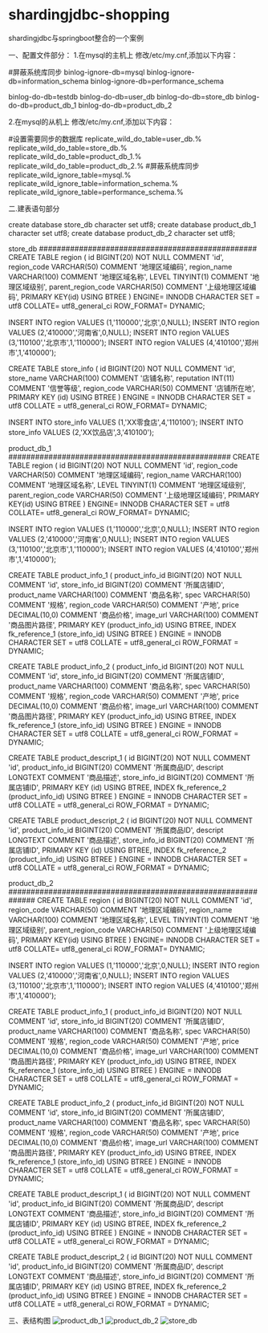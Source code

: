 # shardingjdbc-shopping
shardingjdbc与springboot整合的一个案例

一、配置文件部分：
1.在mysql的主机上
修改/etc/my.cnf,添加以下内容：

#屏蔽系统库同步
binlog-ignore-db=mysql
binlog-ignore-db=information_schema
binlog-ignore-db=performance_schema
    
binlog-do-db=testdb 
binlog-do-db=user_db
binlog-do-db=store_db
binlog-do-db=product_db_1
binlog-do-db=product_db_2

2.在mysql的从机上
修改/etc/my.cnf,添加以下内容：

#设置需要同步的数据库
replicate_wild_do_table=user_db.%
replicate_wild_do_table=store_db.%
replicate_wild_do_table=product_db_1.%
replicate_wild_do_table=product_db_2.%
#屏蔽系统库同步
replicate_wild_ignore_table=mysql.%
replicate_wild_ignore_table=information_schema.%
replicate_wild_ignore_table=performance_schema.%

二.建表语句部分

create database store_db character set utf8;
create database product_db_1 character set utf8;
create database product_db_2 character set utf8;

store_db
#################################################
CREATE TABLE region (
   id  BIGINT(20) NOT NULL COMMENT 'id',
   region_code VARCHAR(50) COMMENT '地理区域编码',
   region_name VARCHAR(100) COMMENT '地理区域名称',
   LEVEL TINYINT(1) COMMENT '地理区域级别',
   parent_region_code VARCHAR(50) COMMENT '上级地理区域编码',
   PRIMARY KEY(id) USING BTREE
) ENGINE= INNODB CHARACTER SET = utf8 COLLATE= utf8_general_ci ROW_FORMAT= DYNAMIC;

INSERT INTO region VALUES (1,'110000','北京',0,NULL);
INSERT INTO region VALUES (2,'410000','河南省',0,NULL);
INSERT INTO region VALUES (3,'110100','北京市',1,'110000');
INSERT INTO region VALUES (4,'410100','郑州市',1,'410000');

CREATE TABLE store_info (
   id BIGINT(20) NOT NULL COMMENT 'id',
   store_name VARCHAR(100) COMMENT '店铺名称',
   reputation INT(11) COMMENT '信誉等级',
   region_code VARCHAR(50) COMMENT '店铺所在地',
   PRIMARY KEY (id) USING BTREE
) ENGINE = INNODB CHARACTER SET = utf8 COLLATE = utf8_general_ci ROW_FORMAT= DYNAMIC;

INSERT INTO store_info VALUES (1,'XX零食店',4,'110100');
INSERT INTO store_info VALUES (2,'XX饮品店',3,'410100');


product_db_1
##################################################
CREATE TABLE region (
   id  BIGINT(20) NOT NULL COMMENT 'id',
   region_code VARCHAR(50) COMMENT '地理区域编码',
   region_name VARCHAR(100) COMMENT '地理区域名称',
   LEVEL TINYINT(1) COMMENT '地理区域级别',
   parent_region_code VARCHAR(50) COMMENT '上级地理区域编码',
   PRIMARY KEY(id) USING BTREE
) ENGINE= INNODB CHARACTER SET = utf8 COLLATE= utf8_general_ci ROW_FORMAT= DYNAMIC;

INSERT INTO region VALUES (1,'110000','北京',0,NULL);
INSERT INTO region VALUES (2,'410000','河南省',0,NULL);
INSERT INTO region VALUES (3,'110100','北京市',1,'110000');
INSERT INTO region VALUES (4,'410100','郑州市',1,'410000');

CREATE TABLE product_info_1 (
    product_info_id BIGINT(20) NOT NULL COMMENT 'id',
    store_info_id BIGINT(20) COMMENT '所属店铺ID',
    product_name VARCHAR(100) COMMENT '商品名称',
    spec VARCHAR(50) COMMENT '规格',
    region_code VARCHAR(50) COMMENT '产地',
    price DECIMAL(10,0) COMMENT '商品价格',
    image_url VARCHAR(100) COMMENT '商品图片路径',
    PRIMARY KEY (product_info_id) USING BTREE,
    INDEX fk_reference_1 (store_info_id) USING BTREE
) ENGINE = INNODB CHARACTER SET = utf8 COLLATE = utf8_general_ci ROW_FORMAT = DYNAMIC;

CREATE TABLE product_info_2 (
    product_info_id BIGINT(20) NOT NULL COMMENT 'id',
    store_info_id BIGINT(20) COMMENT '所属店铺ID',
    product_name VARCHAR(100) COMMENT '商品名称',
    spec VARCHAR(50) COMMENT '规格',
    region_code VARCHAR(50) COMMENT '产地',
    price DECIMAL(10,0) COMMENT '商品价格',
    image_url VARCHAR(100) COMMENT '商品图片路径',
    PRIMARY KEY (product_info_id) USING BTREE,
    INDEX fk_reference_1 (store_info_id) USING BTREE
) ENGINE = INNODB CHARACTER SET = utf8 COLLATE = utf8_general_ci ROW_FORMAT = DYNAMIC;

CREATE TABLE product_descript_1 (
    id BIGINT(20) NOT NULL COMMENT 'id',
    product_info_id BIGINT(20) COMMENT '所属商品ID',
    descript LONGTEXT COMMENT '商品描述',
    store_info_id BIGINT(20) COMMENT '所属店铺ID',
    PRIMARY KEY (id) USING BTREE,
    INDEX fk_reference_2 (product_info_id) USING BTREE
) ENGINE = INNODB CHARACTER SET = utf8 COLLATE = utf8_general_ci ROW_FORMAT = DYNAMIC;

CREATE TABLE product_descript_2 (
    id BIGINT(20) NOT NULL COMMENT 'id',
    product_info_id BIGINT(20) COMMENT '所属商品ID',
    descript LONGTEXT COMMENT '商品描述',
    store_info_id BIGINT(20) COMMENT '所属店铺ID',
    PRIMARY KEY (id) USING BTREE,
    INDEX fk_reference_2 (product_info_id) USING BTREE
) ENGINE = INNODB CHARACTER SET = utf8 COLLATE = utf8_general_ci ROW_FORMAT = DYNAMIC;


product_db_2
##############################################################
CREATE TABLE region (
   id  BIGINT(20) NOT NULL COMMENT 'id',
   region_code VARCHAR(50) COMMENT '地理区域编码',
   region_name VARCHAR(100) COMMENT '地理区域名称',
   LEVEL TINYINT(1) COMMENT '地理区域级别',
   parent_region_code VARCHAR(50) COMMENT '上级地理区域编码',
   PRIMARY KEY(id) USING BTREE
) ENGINE= INNODB CHARACTER SET = utf8 COLLATE= utf8_general_ci ROW_FORMAT= DYNAMIC;

INSERT INTO region VALUES (1,'110000','北京',0,NULL);
INSERT INTO region VALUES (2,'410000','河南省',0,NULL);
INSERT INTO region VALUES (3,'110100','北京市',1,'110000');
INSERT INTO region VALUES (4,'410100','郑州市',1,'410000');

CREATE TABLE product_info_1 (
    product_info_id BIGINT(20) NOT NULL COMMENT 'id',
    store_info_id BIGINT(20) COMMENT '所属店铺ID',
    product_name VARCHAR(100) COMMENT '商品名称',
    spec VARCHAR(50) COMMENT '规格',
    region_code VARCHAR(50) COMMENT '产地',
    price DECIMAL(10,0) COMMENT '商品价格',
    image_url VARCHAR(100) COMMENT '商品图片路径',
    PRIMARY KEY (product_info_id) USING BTREE,
    INDEX fk_reference_1 (store_info_id) USING BTREE
) ENGINE = INNODB CHARACTER SET = utf8 COLLATE = utf8_general_ci ROW_FORMAT = DYNAMIC;

CREATE TABLE product_info_2 (
    product_info_id BIGINT(20) NOT NULL COMMENT 'id',
    store_info_id BIGINT(20) COMMENT '所属店铺ID',
    product_name VARCHAR(100) COMMENT '商品名称',
    spec VARCHAR(50) COMMENT '规格',
    region_code VARCHAR(50) COMMENT '产地',
    price DECIMAL(10,0) COMMENT '商品价格',
    image_url VARCHAR(100) COMMENT '商品图片路径',
    PRIMARY KEY (product_info_id) USING BTREE,
    INDEX fk_reference_1 (store_info_id) USING BTREE
) ENGINE = INNODB CHARACTER SET = utf8 COLLATE = utf8_general_ci ROW_FORMAT = DYNAMIC;

CREATE TABLE product_descript_1 (
    id BIGINT(20) NOT NULL COMMENT 'id',
    product_info_id BIGINT(20) COMMENT '所属商品ID',
    descript LONGTEXT COMMENT '商品描述',
    store_info_id BIGINT(20) COMMENT '所属店铺ID',
    PRIMARY KEY (id) USING BTREE,
    INDEX fk_reference_2 (product_info_id) USING BTREE
) ENGINE = INNODB CHARACTER SET = utf8 COLLATE = utf8_general_ci ROW_FORMAT = DYNAMIC;

CREATE TABLE product_descript_2 (
    id BIGINT(20) NOT NULL COMMENT 'id',
    product_info_id BIGINT(20) COMMENT '所属商品ID',
    descript LONGTEXT COMMENT '商品描述',
    store_info_id BIGINT(20) COMMENT '所属店铺ID',
    PRIMARY KEY (id) USING BTREE,
    INDEX fk_reference_2 (product_info_id) USING BTREE
) ENGINE = INNODB CHARACTER SET = utf8 COLLATE = utf8_general_ci ROW_FORMAT = DYNAMIC;

三、表结构图
![product_db_1](https://github.com/aliyuncluo/shardingjdbc-shopping/blob/master/images/product_db_1.png)
![product_db_2](https://github.com/aliyuncluo/shardingjdbc-shopping/blob/master/images/product_db_2.png)
![store_db](https://github.com/aliyuncluo/shardingjdbc-shopping/blob/master/images/store_db.png)

